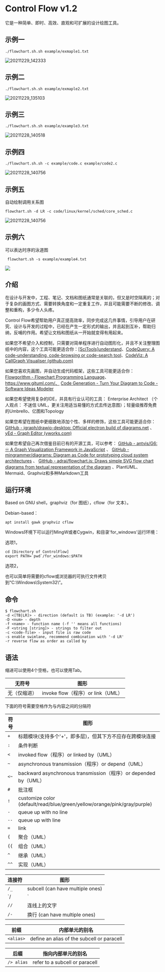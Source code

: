 # **Control Flow** v1.2

它是一种简单、即时、高效、直观和可扩展的设计绘图工具。



## 示例一

```
./flowchart.sh.sh example/exmaple1.txt
```

![20211229_142333](example/20211229_142333.svg)

## 示例二

```
./flowchart.sh.sh example/exmaple2.txt
```

![20211229_135103](example/20211229_135103.svg)

## 示例三

```
./flowchart.sh.sh example/example3.txt
```

![20211228_140518](example/20211228_140518.svg)

## 示例四

```
./flowchart.sh.sh -c example/code.c example/code2.c
```

![20211228_140756](example/20211228_140756.svg)

## 示例五

自动绘制调用关系图

```
flowchart.sh -d LR -c code/linux/kernel/sched/core_sched.c
```

![20211228_140756](example/20220303_084130.svg)

## 示例六

可以表达时序的泳道图

```
 flowchart.sh -s example/example4.txt
```

![](example/20220303_100329.svg)



## 介绍

在设计与开发中，工程、笔记、文档和图纸通常是关联的，但又是时空隔离的；对于复杂的画图方式、需要转换角度和一定重复工作，并且可能需要不断的修改、调整和重构，多少令人头疼。

Control Flow希望帮助用户真正提高效率，同步完成这几件事情，引导用户在研究、设计与开发的过程中，已经在产生一定形式的输出，并且起到互补，帮助归纳，反哺的作用。希望让文档和图纸从一开始就变得有用起来。

如果您不希望介入和控制，只需要对简单程序进行自动图形化，并且不关注整理图纸中的内容，这个工具可能更适合你：[[SciTools]understand](https://www.scitools.com/)、[CodeQuery: A code-understanding, code-browsing or code-search tool](https://github.com/ruben2020/codequery)、[CodeViz: A CallGraph Visualiser (github.com)](https://github.com/petersenna/codeviz)

如果您喜欢先画图，并自动生成代码框架，这些工具可能更适合你： [Flowgorithm - Flowchart Programming Language](http://flowgorithm.org/)、https://www.gituml.com/、 [Code Generation - Turn Your Diagram to Code - Software Ideas Modeler](https://www.softwareideas.net/code-generation-diagram-to-code) 

如果您希望使用复杂的IDE，并具有行业认可的工具： Enterprise Architect （个人观点： 不迷信 UML，更关注用适当易懂的方式去传达意图）；轻量级推荐免费的Umbrello、亿图和Topology

如果您希望在图纸中更细致地添加个性、多样的修饰，这些工具可能更适合你： [GitHub - jgraph/drawio-desktop: Official electron build of diagrams.net](https://github.com/jgraph/drawio-desktop) 、 [yEd - Graph Editor (yworks.com)](https://www.yworks.com/products/yed) 

如果您希望自己再次借鉴目前已有的开源工具，可以参考： [GitHub - antvis/G6: ♾ A Graph Visualization Framework in JavaScript](https://github.com/antvis/G6) 、 [GitHub - mingrammer/diagrams: Diagram as Code for prototyping cloud system architectures](https://github.com/mingrammer/diagrams) 、 [GitHub - adrai/flowchart.js: Draws simple SVG flow chart diagrams from textual representation of the diagram](https://github.com/adrai/flowchart.js) 、PlantUML、Mermaid、Graphviz和多种Markdown工具



## 运行环境

Based on GNU shell，graphviz（for 图纸），cflow（for 文本）。

Debian-based：

```
apt install gawk graphviz cflow
```



Windows环境下可以运行MingW或者Cygwin，和目录'for_windows'运行环境：

选项1，

```
cd [Directory of ControlFlow]
export PATH=`pwd`/for_windows:$PATH
```

选项2，

也可以简单将需要的cflow或浏览器的可执行文件拷贝到“C:\Windows\System32\”。



## 命令

```
$ flowchart.sh
-d <[TB|LR]> - direction (default is TB) (example: '-d LR')
-D <num> - depth
-f <name> - function name (-f '' means all functions)
-F <string [string]> - strings to filter out
-c <code-file> - input file is raw code
-s enable swimlane, recommend combination with '-d LR'
-r reverse flow as order as called by
```



## 语法

缩进可以使用4个空格，也可以使用Tab。

| 无符号       | 图形                              |
| ------------ | --------------------------------- |
| 无（仅缩进） | invoke flow（程序）or link（UML） |

下面的符号需要空格作为与内容之间的分隔符

| 符号 | 图形                                                         |
| ---- | ------------------------------------------------------------ |
| `+`  | 标题模块(支持多个'+'，即多层)，但其下方不应存在跨模块连接    |
| `:`  | 条件判断                                                     |
| `<`  | invoked flow（程序）or linked by（UML）                      |
| `~`  | asynchronous transmission（程序）or depend（UML）            |
| `<~` | backward asynchronous transmission（程序）or depended by（UML） |
| `#`  | 批注框                                                       |
| `!`  | customize color (default/read/blue/green/yellow/orange/pink/gray/purple) |
| `-`  | queue up with no line                                        |
| `--` | queue up with line                                           |
| `=`  | link                                                         |
| `{`  | 聚合（UML）                                                  |
| `{{` | 组合（UML）                                                  |
| `^`  | 继承（UML）                                                  |
| `^^` | 实现（UML）                                                  |

| 连接符 | 图形                              |
| ------ | --------------------------------- |
| `/_`   | subcell (can have multiple ones)  |
| `/|`   | paracell (can have multiple ones) |
| `//`   | 连线上的文字                      |
| `/-`   | 换行 (can have multiple ones)     |

| 前缀      | 内部单元的别名                             |
| --------- | ------------------------------------------ |
| `<alias>` | define an alias of the subcell or paracell |

| 后缀       | 指向内部单元的别名                    |
| ---------- | ------------------------------------- |
| `/> alias` | refer to a subcell or paracell        |
